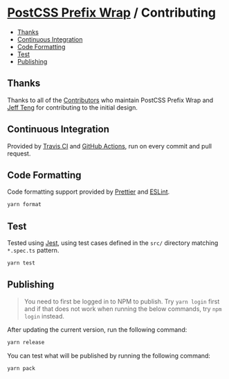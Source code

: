 # [PostCSS Prefix Wrap](./README.md) / Contributing

-   [Thanks](#thanks)
-   [Continuous Integration](#continuous-integration)
-   [Code Formatting](#code-formatting)
-   [Test](#test)
-   [Publishing](#publishing)

## Thanks

Thanks to all of the [Contributors](https://github.com/dbtedman/postcss-prefixwrap/graphs/contributors) who maintain PostCSS Prefix Wrap and [Jeff Teng](https://github.com/aj120426394) for contributing to the initial design.

## Continuous Integration

Provided by [Travis CI](https://travis-ci.org/dbtedman/postcss-prefixwrap) and [GitHub Actions](https://github.com/dbtedman/postcss-prefixwrap/actions?workflow=Test), run on every commit and pull request.

## Code Formatting

Code formatting support provided by [Prettier](https://prettier.io/) and [ESLint](http://eslint.org/).

```bash
yarn format
```

## Test

Tested using [Jest](https://jestjs.io/), using test cases defined in the `src/` directory matching `*.spec.ts` pattern.

```bash
yarn test
```

## Publishing

> You need to first be logged in to NPM to publish. Try `yarn login` first and if that does not work when running the below commands, try `npm login` instead.

After updating the current version, run the following command:

```bash
yarn release
```

You can test what will be published by running the following command:

```bash
yarn pack
```
